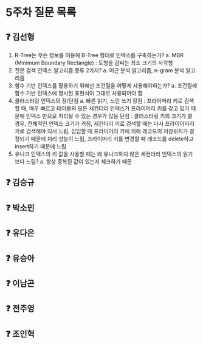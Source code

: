 # 5주차 질문 목록

## ❓ 김선형

1. R-Tree는 무슨 정보를 이용해 B-Tree 형태로 인덱스를 구축하는가?
    a. MBR (Minimum Boundary Rectangle)  : 도형을 감싸는 최소 크기의 사각형
2.  전문 검색 인덱스 알고리즘 종류 2가지?
    a. 어근 분석 알고리즘, n-gram 분석 알고리즘
3. 함수 기반 인덱스를 활용하기 위해선 조건절을 어떻게 사용해야하는가?
    a. 조건절에 함수 기반 인덱스에 명시된 표현식이 그대로 사용되어야 함
4. 클러스터링 인덱스의 장/단점
    a. 빠른 읽기, 느린 쓰기
       장점 : 프라이머리 키로 검색할 때, 매우 빠르고 테이블의 모든 세컨더리 인덱스가 프라이머리 키를 갖고 있기 때문에 인덱스 만으로 처리될 수 있는 경우가 많음
       단점 : 클러스터링 키의 크기가 클 경우, 전체적인 인덱스 크기가 커짐, 세컨더리 키로 검색할 때는 다시 프라이어머리 키로 검색해야 되서 느림, 삽입할 때 프라이머리 키에 의해 레코드의 저장위치가 결정되기 때문에 처리 성능이 느림, 프라이머리 키를 변경할 때 레코드를 delete하고 insert하기 때문에 느림
5. 유니크 인덱스의 키 값을 사용할 때는 왜 유니크하지 않은 세컨더리 인덱스의 읽기보다 느림?
    a. 항상 중복된 값이 있는지 체크하기 때문
       
## ❓ 김승규


## ❓ 박소민


## ❓ 유다은


## ❓ 유승아


## ❓ 이남곤


## ❓ 전주영


## ❓ 조인혁
